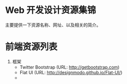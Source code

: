 Web 开发设计资源集锦
=================

主要提供一下资源名称、网址、以及相关的简介。

前端资源列表
=================

1. 框架
    - Twitter Bootstrap (URL: http://getbootstrap.com)
    - Flat UI (URL: http://designmodo.github.io/Flat-UI/)
    -
